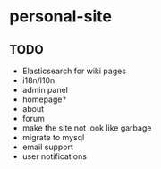 # personal-site

## TODO
- Elasticsearch for wiki pages
- i18n/l10n
- admin panel
- homepage?
- about
- forum
- make the site not look like garbage
- migrate to mysql
- email support
- user notifications
